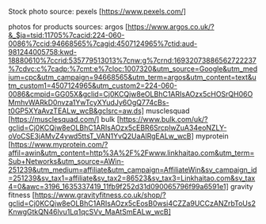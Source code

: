 Stock photo source: pexels [https://www.pexels.com/]

photos for products sources:
argos [https://www.argos.co.uk/?&_$ja=tsid:11705%7cacid:224-060-0086%7ccid:94668565%7cagid:4507124965%7ctid:aud-981244005758:kwd-18880610%7ccrid:535779513013%7cnw:g%7crnd:16932073886562722237%7cdvc:c%7cadp:%7cmt:e%7cloc:1007320&utm_source=Google&utm_medium=cpc&utm_campaign=94668565&utm_term=argos&utm_content=text&utm_custom1=4507124965&utm_custom2=224-060-0086&cmpid=GG05X&gclid=Cj0KCQjw8eOLBhC1ARIsAOzx5cHOSrQH06OMmhvWARkD0nvza1YwTcyXYudJy6OgQ774cBs-t0GP5XYaAvzTEALw_wcB&gclsrc=aw.ds]
musclesquad [https://musclesquad.com/]
bulk [https://www.bulk.com/uk/?gclid=Cj0KCQjw8eOLBhC1ARIsAOzx5cEBR6SrcplwZuA34eoNZLY-oVoCSE3jAMvZ4ywd5ttsT_VAN1YvQ2UaAlRgEALw_wcB]
myprotein [https://www.myprotein.com/?affil=awin&utm_content=http%3A%2F%2Fwww.linkhaitao.com&utm_term=Sub+Networks&utm_source=AWin-251239&utm_medium=affiliate&utm_campaign=AffiliateWin&sv_campaign_id=251239&sv_tax1=affiliate&sv_tax2=86523&sv_tax3=Linkhaitao.com&sv_tax4=0&awc=3196_1635337419_11fb9f252d31d090065796f99a6591e1]
gravity fitness [https://www.gravityfitness.co.uk/shop/?gclid=Cj0KCQjw8eOLBhC1ARIsAOzx5cEosB0wsi4CZZa9UCCzANZrbToUs2KnwgGtkQN46lvu1Lq1qcSVv_MaAtSmEALw_wcB]
